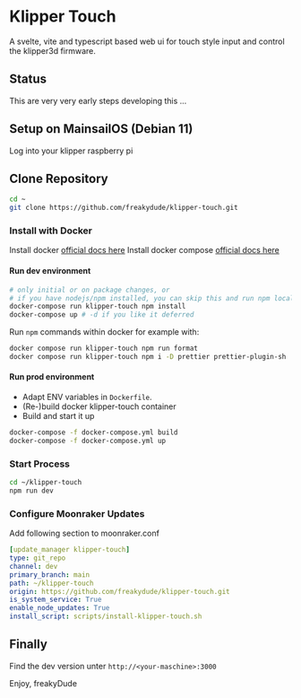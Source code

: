 # Klipper Touch

A svelte, vite and typescript based web ui for touch style input and control the klipper3d firmware.

## Status

This are very very early steps developing this ...

## Setup on MainsailOS (Debian 11)

Log into your klipper raspberry pi

## Clone Repository

```sh
cd ~
git clone https://github.com/freakydude/klipper-touch.git
```

### Install with Docker

Install docker [official docs here](https://docs.docker.com/engine/install/debian/)
Install docker compose [official docs here](https://docs.docker.com/compose/install/linux/#install-using-the-repository)

#### Run dev environment

```sh
# only initial or on package changes, or
# if you have nodejs/npm installed, you can skip this and run npm locally
docker-compose run klipper-touch npm install
docker-compose up # -d if you like it deferred
```

Run `npm` commands within docker for example with:

```sh
docker compose run klipper-touch npm run format
docker compose run klipper-touch npm i -D prettier prettier-plugin-sh
```

#### Run prod environment

- Adapt ENV variables in `Dockerfile`.
- (Re-)build docker klipper-touch container
- Build and start it up

```sh
docker-compose -f docker-compose.yml build
docker-compose -f docker-compose.yml up
```

### Start Process

```sh
cd ~/klipper-touch
npm run dev
```

### Configure Moonraker Updates

Add following section to moonraker.conf

```yaml
[update_manager klipper-touch]
type: git_repo
channel: dev
primary_branch: main
path: ~/klipper-touch
origin: https://github.com/freakydude/klipper-touch.git
is_system_service: True
enable_node_updates: True
install_script: scripts/install-klipper-touch.sh
```

## Finally

Find the dev version unter `http://<your-maschine>:3000`

Enjoy,
freakyDude
